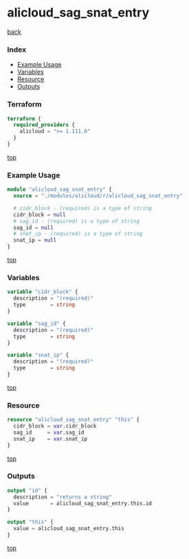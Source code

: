 # alicloud_sag_snat_entry

[back](../alicloud.md)

### Index

- [Example Usage](#example-usage)
- [Variables](#variables)
- [Resource](#resource)
- [Outputs](#outputs)

### Terraform

```terraform
terraform {
  required_providers {
    alicloud = ">= 1.111.0"
  }
}
```

[top](#index)

### Example Usage

```terraform
module "alicloud_sag_snat_entry" {
  source = "./modules/alicloud/r/alicloud_sag_snat_entry"

  # cidr_block - (required) is a type of string
  cidr_block = null
  # sag_id - (required) is a type of string
  sag_id = null
  # snat_ip - (required) is a type of string
  snat_ip = null
}
```

[top](#index)

### Variables

```terraform
variable "cidr_block" {
  description = "(required)"
  type        = string
}

variable "sag_id" {
  description = "(required)"
  type        = string
}

variable "snat_ip" {
  description = "(required)"
  type        = string
}
```

[top](#index)

### Resource

```terraform
resource "alicloud_sag_snat_entry" "this" {
  cidr_block = var.cidr_block
  sag_id     = var.sag_id
  snat_ip    = var.snat_ip
}
```

[top](#index)

### Outputs

```terraform
output "id" {
  description = "returns a string"
  value       = alicloud_sag_snat_entry.this.id
}

output "this" {
  value = alicloud_sag_snat_entry.this
}
```

[top](#index)